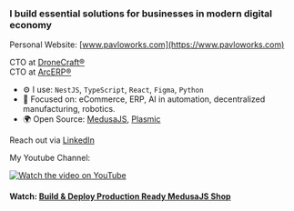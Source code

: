 ### I build essential solutions for businesses in modern digital economy

Personal Website: [www.pavloworks.com](https://www.pavloworks.com)

CTO at [DroneCraft®](https://dronecraft.pro) <br>
CTO at [ArcERP®](https://arcerp.co)

- ⚙️ I use: `NestJS`, `TypeScript`, `React`, `Figma`, `Python`
- 🚀 Focused on: eCommerce, ERP, AI in automation, decentralized manufacturing, robotics.
- 🌍 Open Source: [MedusaJS](https://medusajs.com/), [Plasmic](https://www.plasmic.app/)

Reach out via [LinkedIn](https://www.linkedin.com/in/pavlotsyhanok/)

My Youtube Channel:

[![Watch the video on YouTube](https://img.youtube.com/vi/XjMWSwoAOQc/0.jpg)](https://youtu.be/XjMWSwoAOQc?si=cKep4r2W2LaYf6I5)

#### Watch: [Build & Deploy Production Ready MedusaJS Shop](https://youtu.be/XjMWSwoAOQc?si=cKep4r2W2LaYf6I5)

